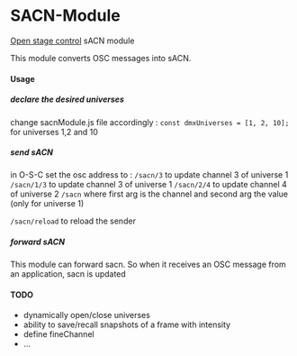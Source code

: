 # SACN-Module
[Open stage control](http://openstagecontrol.ammd.net/) sACN module

This module converts OSC messages into sACN. 

#### Usage
##### declare the desired universes 
change sacnModule.js file accordingly : 
`const dmxUniverses = [1, 2, 10];` for universes 1,2 and 10
 

##### send sACN
in O-S-C set the osc address to : 
`/sacn/3` to update channel 3 of universe 1 
`/sacn/1/3` to update channel 3 of universe 1 
`/sacn/2/4` to update channel 4 of universe 2
`/sacn` where first arg is the channel and second arg the value (only for universe 1) 

`/sacn/reload` to reload the sender 

##### forward sACN
This module can forward sacn. So when it receives an OSC message from an application, sacn is updated

#### TODO
- dynamically open/close universes 
- ability to save/recall snapshots of a frame with intensity 
- define fineChannel
- ...